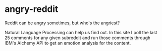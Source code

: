 # angry-reddit
Reddit can be angry sometimes, but who's the angriest?

Natural Language Processing can help us find out. In this site I poll the last 25 comments for any given subreddit and run those comments through IBM's Alchemy API to get an emotion analysis for the content.
